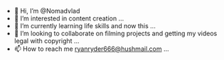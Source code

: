 - 👋 Hi, I’m @Nomadvlad
- 👀 I’m interested in content creation ...
- 🌱 I’m currently learning life skills and now this ...
- 💞️ I’m looking to collaborate on filming projects and getting my videos legal with copyright ...
- 📫 How to reach me ryanryder666@hushmail.com ...

<!---
Nomadvlad/Nomadvlad is a ✨ special ✨ repository because its `README.md` (this file) appears on your GitHub profile.
You can click the Preview link to take a look at your changes.
--->

